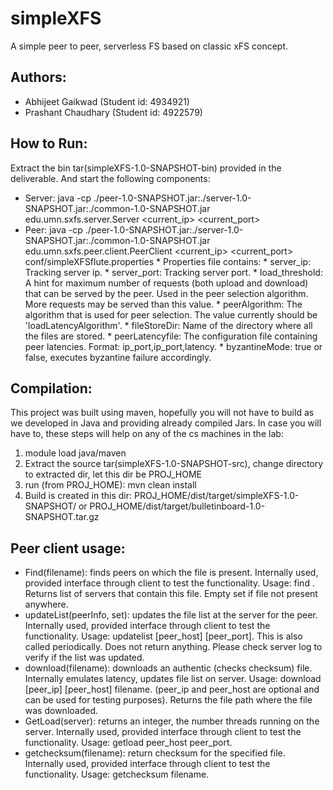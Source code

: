 simpleXFS
=========

A simple peer to peer, serverless FS based on classic xFS concept.

## Authors:
* Abhijeet Gaikwad (Student id: 4934921)
* Prashant Chaudhary (Student id: 4922579)

## How to Run:
Extract the bin tar(simpleXFS-1.0-SNAPSHOT-bin) provided in the deliverable. And start the following components:
* Server:
    java -cp ./peer-1.0-SNAPSHOT.jar:./server-1.0-SNAPSHOT.jar:./common-1.0-SNAPSHOT.jar edu.umn.sxfs.server.Server <current_ip> <current_port>
* Peer:
    java -cp ./peer-1.0-SNAPSHOT.jar:./server-1.0-SNAPSHOT.jar:./common-1.0-SNAPSHOT.jar edu.umn.sxfs.peer.client.PeerClient <current_ip> <current_port> conf/simpleXFSflute.properties
        * Properties file contains:
        * server_ip: Tracking server ip.
        * server_port: Tracking server port.
        * load_threshold: A hint for maximum number of requests (both upload and download) that can be served by the peer. Used in the peer selection algorithm. More requests may be served than this value.
        * peerAlgorithm: The algorithm that is used for peer selection. The value currently should be 'loadLatencyAlgorithm'.
        * fileStoreDir: Name of the directory where all the files are stored.
        * peerLatencyfile: The configuration file containing peer latencies. Format: ip_port,ip_port,latency.
        * byzantineMode: true or false, executes byzantine failure accordingly.

## Compilation:
This project was built using maven, hopefully you will not have to build as we developed
in Java and providing already compiled Jars. In case you will have to, these steps will
help on any of the cs machines in the lab:
  1. module load java/maven
  2. Extract the source tar(simpleXFS-1.0-SNAPSHOT-src), change directory to extracted dir, let this dir be PROJ_HOME
  4. run (from PROJ_HOME): mvn clean install
  5. Build is created in this dir: PROJ_HOME/dist/target/simpleXFS-1.0-SNAPSHOT/ or
     PROJ_HOME/dist/target/bulletinboard-1.0-SNAPSHOT.tar.gz

## Peer client usage:
  * Find(filename): finds peers on which the file is present. Internally used, provided interface through client to test the functionality. Usage: find <filename>. Returns list of servers that contain this file. Empty set if file not present anywhere.
  * updateList(peerInfo, set<files>): updates the file list at the server for the peer. Internally used, provided interface through client to test the functionality. Usage: updatelist [peer_host] [peer_port]. This is also called periodically. Does not return anything. Please check server log to verify if the list was updated.
  * download(filename): downloads an authentic (checks checksum) file. Internally emulates latency, updates file list on server. Usage: download [peer_ip] [peer_host] filename. (peer_ip and peer_host are optional and can be used for testing purposes). Returns the file path where the file was downloaded.
  * GetLoad(server): returns an integer, the number threads running on the server. Internally used, provided interface through client to test the functionality. Usage: getload peer_host peer_port.
  * getchecksum(filename): return checksum for the specified file. Internally used, provided interface through client to test the functionality. Usage: getchecksum filename.
